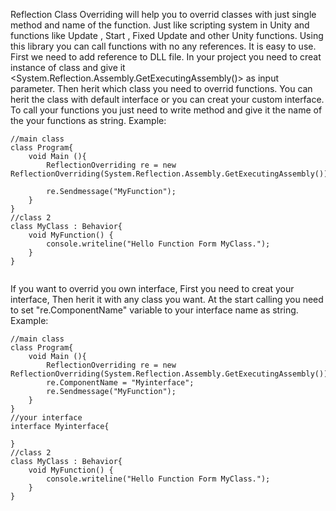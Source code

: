 Reflection Class Overriding  will help you to overrid classes with just single method and name of the function. Just like scripting system in Unity and functions like 
Update , Start , Fixed Update and other Unity functions. Using this library you can call functions with no any references. It is easy to use. First we need to 
add reference to DLL file. In your project you need to creat instance of <ReflectionOverriding> class and give it <System.Reflection.Assembly.GetExecutingAssembly()>
as input parameter.
Then herit which class you need to overrid functions. You can herit the class with default interface <Behavior> or you can creat your custom interface.
To call your functions you just need to write <SendMessage> method and give it the name of the your functions as string.
Example:
	
``` Csharp
//main class
class Program{
	void Main (){
		ReflectionOverriding re = new ReflectionOverriding(System.Reflection.Assembly.GetExecutingAssembly());
	
		re.Sendmessage("MyFunction");
	}
}
//class 2
class MyClass : Behavior{
	void MyFunction() {
		console.writeline("Hello Function Form MyClass.");
	}
}
	
```
	
If you want to overrid you own interface, First you need to creat your interface, Then herit it with any class you want.
At the start calling you need to set "re.ComponentName" variable to your interface name as string.
Example:
	
``` Csharp
//main class
class Program{
	void Main (){
		ReflectionOverriding re = new ReflectionOverriding(System.Reflection.Assembly.GetExecutingAssembly());
		re.ComponentName = "Myinterface";
		re.Sendmessage("MyFunction");
	}
}
//your interface
interface Myinterface{

}
//class 2
class MyClass : Behavior{
	void MyFunction() {
		console.writeline("Hello Function Form MyClass.");
	}
}
```
